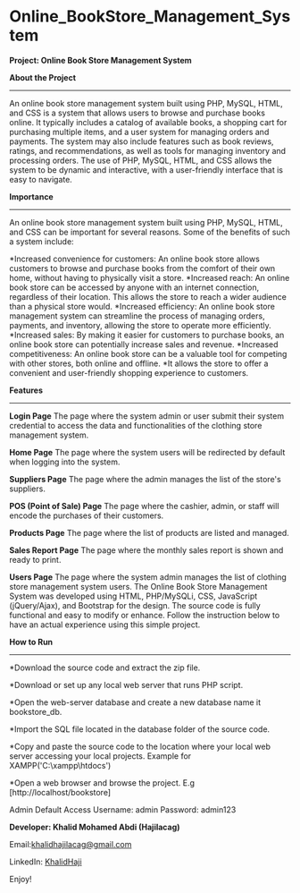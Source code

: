 # Online_BookStore_Management_System
**Project: Online Book Store Management System**

**About the Project**
____________________

An online book store management system built using PHP, MySQL, HTML, and CSS is a system that allows users to browse and purchase books online. 
It typically includes a catalog of available books, a shopping cart for purchasing multiple items, and a user system for managing orders and payments. 
The system may also include features such as book reviews, ratings, and recommendations, as well as tools for managing inventory and processing orders. 
The use of PHP, MySQL, HTML, and CSS allows the system to be dynamic and interactive, with a user-friendly interface that is easy to navigate.

**Importance**
_________________

An online book store management system built using PHP, MySQL, HTML, and CSS can be important for several reasons. Some of the benefits of such a system include:

*Increased convenience for customers: An online book store allows customers to browse and purchase books from the comfort of their own home, without having to physically visit a store.
*Increased reach: An online book store can be accessed by anyone with an internet connection, regardless of their location. This allows the store to reach a wider audience than a physical store would.
*Increased efficiency: An online book store management system can streamline the process of managing orders, payments, and inventory, allowing the store to operate more efficiently.
*Increased sales: By making it easier for customers to purchase books, an online book store can potentially increase sales and revenue.
*Increased competitiveness: An online book store can be a valuable tool for competing with other stores, both online and offline. 
*It allows the store to offer a convenient and user-friendly shopping experience to customers.


**Features**
___________
**Login Page**
The page where the system admin or user submit their system credential to access the data and functionalities of the clothing store management system.

**Home Page**
The page where the system users will be redirected by default when logging into the system.

**Suppliers Page**
The page where the admin manages the list of the store's suppliers.

**POS (Point of Sale) Page**
​​​​​​​The page where the cashier, admin, or staff will encode the purchases of their customers.

**Products Page**
​​​​​​​​​​​​​​The page where the list of products are listed and managed.

**Sales Report Page**
​​​​​​​The page where the monthly sales report is shown and ready to print.​​​​​​​

**Users Page**
​​​​​​​The page where the system admin manages the list of clothing store management system users.​​​​​​​
The Online Book Store Management System was developed using HTML, PHP/MySQLi, CSS, JavaScript (jQuery/Ajax), and Bootstrap for the design. 
The source code is fully functional and easy to modify or enhance. Follow the instruction below to have an actual experience using this simple project.

**How to Run**
____________

*Download the source code and extract the zip file.

*Download or set up any local web server that runs PHP script.

*Open the web-server database and create a new database name it bookstore_db.

*Import the SQL file located in the database folder of the source code.

*Copy and paste the source code to the location where your local web server accessing your local projects. Example for XAMPP('C:\xampp\htdocs')

*Open a web browser and browse the project. E.g [http://localhost/bookstore]

Admin Default Access
Username: admin
Password: admin123

**Developer: Khalid Mohamed Abdi (Hajilacag)**

Email:khalidhajilacag@gmail.com  

LinkedIn: [KhalidHaji](https://www.linkedin.com/in/khalid-mohamed-abdi-hajilacag-03b42a1b2/)

Enjoy!
